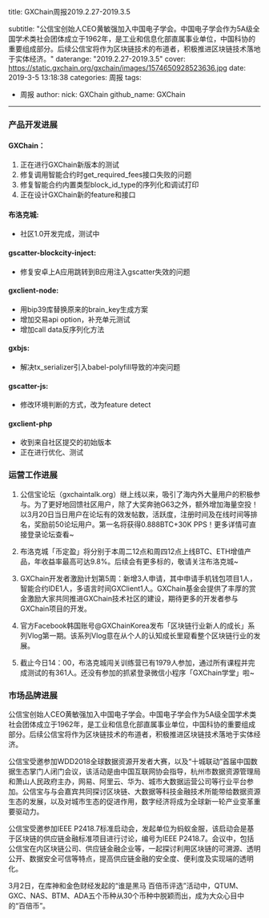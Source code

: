 title: GXChain周报2019.2.27-2019.3.5

subtitle: "公信宝创始人CEO黄敏强加入中国电子学会。中国电子学会作为5A级全国学术类社会团体成立于1962年，是工业和信息化部直属事业单位，中国科协的重要组成部分。后续公信宝将作为区块链技术的布道者，积极推进区块链技术落地于实体经济。"
daterange: "2019.2.27-2019.3.5"
cover: https://static.gxchain.org/gxchain/images/1574650928523636.jpg
date: 2019-3-5 13:18:38
categories: 周报
tags:
  - 周报
author:
    nick: GXChain
    github_name: GXChain
---

### 产品开发进展
#### GXChain：
1. 正在进行GXChain新版本的测试
2. 修复调用智能合约时get_required_fees接口失败的问题
3. 修复智能合约内置类型block_id_type的序列化和调试打印
4. 正在设计GXChain新的feature和接口

#### 布洛克城:
- 社区1.0开发完成，测试中

#### gscatter-blockcity-inject:
- 修复安卓上A应用跳转到B应用注入gscatter失效的问题

#### gxclient-node:
- 用bip39库替换原来的brain_key生成方案
- 增加交易api option，补充单元测试
- 增加call data反序列化方法

#### gxbjs:
- 解决tx_serializer引入babel-polyfill导致的冲突问题

#### gscatter-js:
- 修改环境判断的方式，改为feature detect

#### gxclient-php
- 收到来自社区提交的初始版本
- 正在进行优化、测试



### 运营工作进展

1. 公信宝论坛（gxchaintalk.org）继上线以来，吸引了海内外大量用户的积极参与。为了更好地回馈社区用户，除了大奖奔驰G63之外，额外增加海量空投！以3月20日当日用户在论坛有的效发帖数，活跃度，注册时间及在线时间等排名，奖励前50论坛用户。第一名将获得0.888BTC+30K PPS！更多详情可直接登录论坛查看~

2. 布洛克城「币定盈」将分别于本周二12点和周四12点上线BTC、ETH增值产品，年收益率最高可达9.8%。后续会有更多标的，敬请关注布洛克城~ 
3. GXChain开发者激励计划第5周：新增3人申请，其中申请手机钱包项目1人，智能合约IDE1人，多语言时间GXClient1人。GXChain基金会提供了丰厚的赏金激励大家共同推进GXChain技术社区的建设，期待更多的开发者参与GXChain项目的开发。
4. 官方Facebook韩国账号@GXChainKorea发布「区块链行业新人的成长」系列Vlog第一期。该系列Vlog意在从个人的认知成长里窥看整个区块链行业的发展。
5. 截止今日14：00，布洛克城闯关训练营已有1979人参加，通过所有课程并完成测试的有361人。还没有参加的抓紧登录微信小程序「GXChain学堂」啦~


### 市场品牌进展

公信宝创始人CEO黄敏强加入中国电子学会。中国电子学会作为5A级全国学术类社会团体成立于1962年，是工业和信息化部直属事业单位，中国科协的重要组成部分。后续公信宝将作为区块链技术的布道者，积极推进区块链技术落地于实体经济。

公信宝受邀参加WDD2018全球数据资源开发者大赛，以及“十城联动”首届中国数据生态掌门人闭门会议，该活动是由中国互联网协会指导，杭州市数据资源管理局和萧山人民政府主办，网易、阿里云、华为、城市大数据运营公司等行业平台参加。公信宝与与会嘉宾共同探讨区块链、大数据等科技金融技术所能带给数据资源生态的发展，以及对城市生态的促进作用，数字经济将成为全球新一轮产业变革重要驱动力。

公信宝受邀参加IEEE P2418.7标准启动会，发起单位为蚂蚁金服，该启动会是基于区块链的供应链金融标准项目进行讨论，编号为IEEE P2418.7。会议中，包括公信宝在内区块链公司、供应链金融企业等，一起探讨利用区块链的可溯源、透明公开、数据安全可信等特点，提高供应链金融的安全度、便利度及实现端的透明化。

3月2日，在库神和金色财经发起的“谁是黑马 百倍币评选”活动中，QTUM、GXC、NAS、BTM、ADA五个币种从30个币种中脱颖而出，成为大众心目中的“百倍币”。
